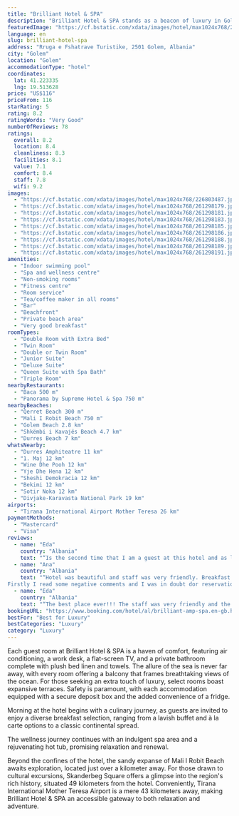 ```yaml
---
title: "Brilliant Hotel & SPA"
description: "Brilliant Hotel & SPA stands as a beacon of luxury in Golem, just a short stroll from the pristine shores of Qerret Beach."
featuredImage: "https://cf.bstatic.com/xdata/images/hotel/max1024x768/226803487.jpg?k=f3a2b4b5379deacca38c922ebabf0acd658cd42d3b9d0c05794cf24304d4fd03&o=&hp=1"
language: en
slug: brilliant-hotel-spa
address: "Rruga e Fshatrave Turistike, 2501 Golem, Albania"
city: "Golem"
location: "Golem"
accommodationType: "hotel"
coordinates:
  lat: 41.223335
  lng: 19.513628
price: "US$116"
priceFrom: 116
starRating: 5
rating: 8.2
ratingWords: "Very Good"
numberOfReviews: 78
ratings:
  overall: 8.2
  location: 8.4
  cleanliness: 8.3
  facilities: 8.1
  value: 7.1
  comfort: 8.4
  staff: 7.8
  wifi: 9.2
images:
  - "https://cf.bstatic.com/xdata/images/hotel/max1024x768/226803487.jpg?k=f3a2b4b5379deacca38c922ebabf0acd658cd42d3b9d0c05794cf24304d4fd03&o=&hp=1"
  - "https://cf.bstatic.com/xdata/images/hotel/max1024x768/261298179.jpg?k=18a155699fe6fe24cbea656afe9b558e2c4515e0b397a4ba47d08707b49e9207&o=&hp=1"
  - "https://cf.bstatic.com/xdata/images/hotel/max1024x768/261298181.jpg?k=eadaa78d729313cf2dd462e2d9d8fcb572808fc198f5ba2102a5bd31bda8d754&o=&hp=1"
  - "https://cf.bstatic.com/xdata/images/hotel/max1024x768/261298183.jpg?k=71e18206cca7a57226a03fa24a781f06909e50d0283452d9796222e7f52d2497&o=&hp=1"
  - "https://cf.bstatic.com/xdata/images/hotel/max1024x768/261298185.jpg?k=7e23918d725f15fb03847cc469cf6d11ef7671988332af2dc195c856777da361&o=&hp=1"
  - "https://cf.bstatic.com/xdata/images/hotel/max1024x768/261298186.jpg?k=55645ee9ff2d49d1c60db71ae9f14486cd3461b2ab9ef17172d7ea8ce7724e34&o=&hp=1"
  - "https://cf.bstatic.com/xdata/images/hotel/max1024x768/261298188.jpg?k=5f7aa3d4738586425d767907a6be9306304a310f4b219155e2e07ad5ec503a75&o=&hp=1"
  - "https://cf.bstatic.com/xdata/images/hotel/max1024x768/261298189.jpg?k=9c29ab7f96d6720ea8d5a1ad2859527ff50518a95e66599430bc20801217d637&o=&hp=1"
  - "https://cf.bstatic.com/xdata/images/hotel/max1024x768/261298191.jpg?k=a1840a3bb62dba223af893b8610fc76c667bae2f82c25f674a15dc5119c5ce30&o=&hp=1"
amenities:
  - "Indoor swimming pool"
  - "Spa and wellness centre"
  - "Non-smoking rooms"
  - "Fitness centre"
  - "Room service"
  - "Tea/coffee maker in all rooms"
  - "Bar"
  - "Beachfront"
  - "Private beach area"
  - "Very good breakfast"
roomTypes:
  - "Double Room with Extra Bed"
  - "Twin Room"
  - "Double or Twin Room"
  - "Junior Suite"
  - "Deluxe Suite"
  - "Queen Suite with Spa Bath"
  - "Triple Room"
nearbyRestaurants:
  - "Baca 500 m"
  - "Panorama by Supreme Hotel & Spa 750 m"
nearbyBeaches:
  - "Qerret Beach 300 m"
  - "Mali I Robit Beach 750 m"
  - "Golem Beach 2.8 km"
  - "Shkëmbi i Kavajës Beach 4.7 km"
  - "Durres Beach 7 km"
whatsNearby:
  - "Durres Amphiteatre 11 km"
  - "1. Maj 12 km"
  - "Wine Dhe Pooh 12 km"
  - "Yje Dhe Hena 12 km"
  - "Sheshi Demokracia 12 km"
  - "Bekimi 12 km"
  - "Sotir Noka 12 km"
  - "Divjake-Karavasta National Park 19 km"
airports:
  - "Tirana International Airport Mother Teresa 26 km"
paymentMethods:
  - "Mastercard"
  - "Visa"
reviews:
  - name: "Eda"
    country: "Albania"
    text: "“Is the second time that I am a guest at this hotel and as last time everything was perfect. I love this hotel, is so cosy place.😍😍😍”"
  - name: "Ana"
    country: "Albania"
    text: "“Hotel was beautiful and staff was very friendly. Breakfast buffet was amazing. Although I was out of season there was a SPA Center and I had a good time there.
Firstly I read some negative comments and I was in doubt dor reservation, but when I...”"
  - name: "Eda"
    country: "Albania"
    text: "“The best place ever!!! The staff was very friendly and the room was very clean. The food was delicious, fresh, and very tasty. The spa center was the best in this zone. I really have a good time in this hotel.”"
bookingURL: "https://www.booking.com/hotel/al/brilliant-amp-spa.en-gb.html?aid=8035640"
bestFor: "Best for Luxury"
bestCategories: "Luxury"
category: "Luxury"
---
```


Each guest room at Brilliant Hotel & SPA is a haven of comfort, featuring air conditioning, a work desk, a flat-screen TV, and a private bathroom complete with plush bed linen and towels. The allure of the sea is never far away, with every room offering a balcony that frames breathtaking views of the ocean. For those seeking an extra touch of luxury, select rooms boast expansive terraces. Safety is paramount, with each accommodation equipped with a secure deposit box and the added convenience of a fridge.

Morning at the hotel begins with a culinary journey, as guests are invited to enjoy a diverse breakfast selection, ranging from a lavish buffet and à la carte options to a classic continental spread.

The wellness journey continues with an indulgent spa area and a rejuvenating hot tub, promising relaxation and renewal.

Beyond the confines of the hotel, the sandy expanse of Mali I Robit Beach awaits exploration, located just over a kilometer away. For those drawn to cultural excursions, Skanderbeg Square offers a glimpse into the region's rich history, situated 49 kilometers from the hotel. Conveniently, Tirana International Mother Teresa Airport is a mere 43 kilometers away, making Brilliant Hotel & SPA an accessible gateway to both relaxation and adventure.